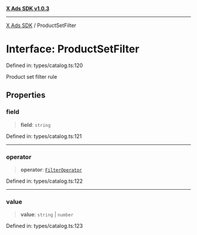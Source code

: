 [**X Ads SDK v1.0.3**](../README.md)

***

[X Ads SDK](../globals.md) / ProductSetFilter

# Interface: ProductSetFilter

Defined in: types/catalog.ts:120

Product set filter rule

## Properties

### field

> **field**: `string`

Defined in: types/catalog.ts:121

***

### operator

> **operator**: [`FilterOperator`](../type-aliases/FilterOperator.md)

Defined in: types/catalog.ts:122

***

### value

> **value**: `string` \| `number`

Defined in: types/catalog.ts:123
